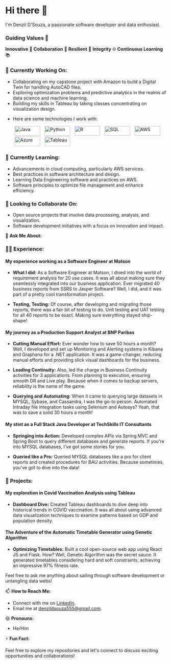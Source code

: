 # Hi there 👋

I'm Denzil D'Souza, a passionate software developer and data enthusiast.

### **Guiding Values 🌟**
**Innovative** 🚀 **Collaboration** 🤝 **Resilient** 🌱 **Integrity** 🌐 **Continuous Learning** 📚

### 🔭 **Currently Working On:**
- Collaborating on my capstone project with Amazon to build a Digital Twin for handling AutoCAD files.
- Exploring optimization problems and predictive analytics in the realms of data science and machine learning.
- Building my skills in Tableau by taking classes concentrating on visualization design.
-   <div style="display: flex; align-items: center;">
    <div>
        <p>Here are some technologies I work with:</p>
        <img alt="Java" src="https://img.shields.io/badge/-Java-blue?style=flat-square&logo=java&logoColor=white" style="width: 80px; height: 30px; margin: 0 5px;" />
        <img alt="Python" src="https://img.shields.io/badge/-Python-green?style=flat-square&logo=python&logoColor=white" style="width: 80px; height: 30px; margin: 0 5px;" />
        <img alt="R" src="https://img.shields.io/badge/-R-orange?style=flat-square&logo=r&logoColor=white" style="width: 80px; height: 30px; margin: 0 5px;" />
        <img alt="SQL" src="https://img.shields.io/badge/-SQL-blue?style=flat-square&logo=postgresql&logoColor=white" style="width: 80px; height: 30px; margin: 0 5px;" />
        <img alt="AWS" src="https://img.shields.io/badge/-AWS-green?style=flat-square&logo=amazon-aws&logoColor=white" style="width: 80px; height: 30px; margin: 0 5px;" />
        <img alt="Azure" src="https://img.shields.io/badge/-Azure-orange?style=flat-square&logo=microsoft-azure&logoColor=white" style="width: 80px; height: 30px; margin: 0 5px;" />
        <img alt="Tableau" src="https://img.shields.io/badge/-Tableau-blue?style=flat-square&logo=tableau&logoColor=white" style="width: 80px; height: 30px; margin: 0 5px;" />
    </div>
</div>


### 🌱 **Currently Learning:**
- Advancements in cloud computing, particularly AWS services.
- Best practices in software architecture and design.
- Learning Data Engineering software and practices on AWS.
- Software principles to optimize file management and enhance efficiency.

### 👯 **Looking to Collaborate On:**
- Open source projects that involve data processing, analysis, and visualization.
- Software development initiatives with a focus on innovation and impact.

💬 **Ask Me About:**

### 👨‍💻 **Experience:**

#### My experience working as a Software Engineer at Matson

- **What I did:** As a Software Engineer at Matson, I dived into the world of requirement analysis for 20 use cases. It was all about making sure they seamlessly integrated into our business application. Ever migrated 40 business reports from SSRS to Jasper Software? Well, I did, and it was part of a pretty cool transformation project.
  
- **Testing, Testing:** Of course, after developing and migrating those reports, there was a fair bit of testing to do. Unit testing and UAT testing for all 40 reports to be exact. Making sure everything stayed ship-shape!

#### My journey as a Production Support Analyst at BNP Paribas

- **Cutting Manual Effort:** Ever wonder how to save 50 hours a month? Well, I developed and set up Monitoring and Alerting systems in Kibana and Graphana for a .NET application. It was a game-changer, reducing manual efforts and providing slick visual dashboards for the business.

- **Leading Continuity:** Also, led the charge in Business Continuity activities for 3 applications. From planning to execution, ensuring smooth DR and Live play. Because when it comes to backup servers, reliability is the name of the game.

- **Querying and Automating:** When it came to querying large datasets in MYSQL, Sybase, and Cassandra, I was the go-to person. Automated Intraday file integration tasks using Selenium and Autosys? Yeah, that was to save a solid 30 hours a month!

#### My stint as a Full Stack Java Developer at TechSkills IT Consultants

- **Springing into Action:** Developed complex APIs via Spring MVC and Spring Boot to query different databases and generate reports. If you're into MYSQL databases, I've got some stories for you.

- **Queried like a Pro:** Queried MYSQL databases like a pro for client reports and created procedures for BAU activities. Because sometimes, you've got to dive into the data!

### 🚀 **Projects:**

#### My exploration in Covid Vaccination Analysis using Tableau

- **Dashboard Dive:** Created Tableau dashboards to dive deep into historical trends in COVID vaccination. It was all about using advanced data visualization techniques to examine patterns based on GDP and population density.

#### The Adventure of the Automatic Timetable Generator using Genetic Algorithm

- **Optimizing Timetables:** Built a cool open-source web app using React JS and Flask. How? Well, Genetic Algorithm was the secret sauce. It generated timetables considering hard and soft constraints, achieving an impressive 97% fitness rate.

Feel free to ask me anything about sailing through software development or untangling data webs!


📫 **How to Reach Me:**
- Connect with me on [LinkedIn](https://www.linkedin.com/in/denzil-m-dsouza/). 
- Email me at denzildsouza555@gmail.com.

😄 **Pronouns:**
- He/Him

⚡ **Fun Fact:**

Feel free to explore my repositories and let's connect to discuss exciting opportunities and collaborations!

<!-- Add badges or links to your social profiles if you want -->
